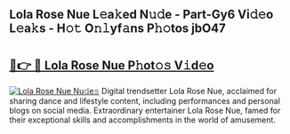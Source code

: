 ## Lola Rose Nue L𝚎a𝚔ed N𝚞𝚍e - Part-Gy6 Vi𝚍𝚎o L𝚎a𝚔s - H𝚘𝚝 O𝚗𝚕yf𝚊ns P𝚑𝚘tos jbO47

# <h2><a href="http://kf3dlwf.oniu.top/?m=Lola+Rose+Nue">🔗👉 🔴 Lola Rose Nue P𝚑ot𝚘𝚜 V𝚒d𝚎o</a></h2>

[![Lola Rose Nue Nu𝚍e𝚜](https://i.imgur.com/0qMVB7G.gif)](http://kf3dlwf.oniu.top/?m=Lola+Rose+Nue)
Digital trendsetter Lola Rose Nue, acclaimed for sharing dance and lifestyle content, including performances and personal blogs on social media. Extraordinary entertainer Lola Rose Nue, famed for their exceptional skills and accomplishments in the world of amusement.  
